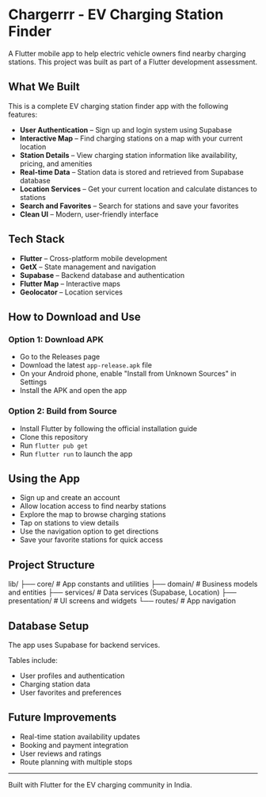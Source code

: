 # Chargerrr - EV Charging Station Finder

A Flutter mobile app to help electric vehicle owners find nearby charging stations. This project was built as part of a Flutter development assessment.

## What We Built

This is a complete EV charging station finder app with the following features:

- **User Authentication** – Sign up and login system using Supabase
- **Interactive Map** – Find charging stations on a map with your current location
- **Station Details** – View charging station information like availability, pricing, and amenities
- **Real-time Data** – Station data is stored and retrieved from Supabase database
- **Location Services** – Get your current location and calculate distances to stations
- **Search and Favorites** – Search for stations and save your favorites
- **Clean UI** – Modern, user-friendly interface

## Tech Stack

- **Flutter** – Cross-platform mobile development
- **GetX** – State management and navigation
- **Supabase** – Backend database and authentication
- **Flutter Map** – Interactive maps
- **Geolocator** – Location services

## How to Download and Use

### Option 1: Download APK

- Go to the Releases page
- Download the latest `app-release.apk` file
- On your Android phone, enable "Install from Unknown Sources" in Settings
- Install the APK and open the app

### Option 2: Build from Source

- Install Flutter by following the official installation guide
- Clone this repository
- Run `flutter pub get`
- Run `flutter run` to launch the app

## Using the App

- Sign up and create an account
- Allow location access to find nearby stations
- Explore the map to browse charging stations
- Tap on stations to view details
- Use the navigation option to get directions
- Save your favorite stations for quick access

## Project Structure
lib/
├── core/           # App constants and utilities
├── domain/         # Business models and entities
├── services/       # Data services (Supabase, Location)
├── presentation/   # UI screens and widgets
└── routes/         # App navigation

## Database Setup

The app uses Supabase for backend services.

Tables include:
- User profiles and authentication
- Charging station data
- User favorites and preferences

## Future Improvements

- Real-time station availability updates
- Booking and payment integration
- User reviews and ratings
- Route planning with multiple stops

---

Built with Flutter for the EV charging community in India.